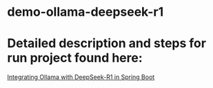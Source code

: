 ﻿# demo-ollama-deepseek-r1

# Detailed description and steps for run project found here: 
[Integrating Ollama with DeepSeek-R1 in Spring Boot](https://jarmx.blogspot.com/2025/01/integrating-ollama-with-deepseek-r1-in.html)
